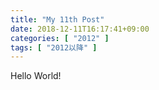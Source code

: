 ```yaml
---
title: "My 11th Post"
date: 2018-12-11T16:17:41+09:00
categories: [ "2012" ]
tags: [ "2012以降" ]
---
```


Hello World!
